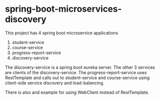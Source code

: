 # spring-boot-microservices-discovery

This project has 4 spring boot microservice applications
1. student-service
2. course-service
3. progress-report-service
4. discovery-service

The discovery-service is a spring boot eureka server. The other 3 services are clients of the discovery-service. The progress-report-service uses RestTemplate and calls out to student-service and course-service using client-side service discovery and load-balancing.

There is also and example for using WebClient instead of RestTemplate.
